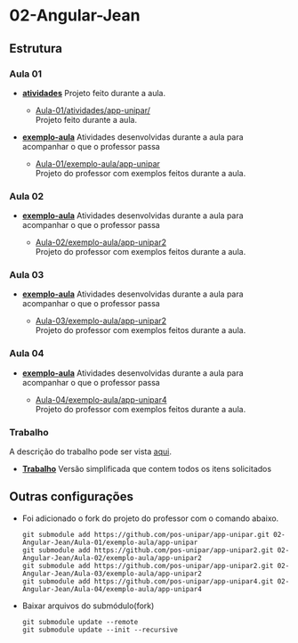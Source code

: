 # 02-Angular-Jean

## Estrutura

### Aula 01

- [**atividades**](./Aula-01/atividades/)
    Projeto feito durante a aula.

    - [Aula-01/atividades/app-unipar/](./Aula-01/atividades/app-unipar/)  
    Projeto feito durante a aula.


- [**exemplo-aula**](./Aula-01/exemplo-aula/)
    Atividades desenvolvidas durante a aula para acompanhar o que o professor passa

    - [Aula-01/exemplo-aula/app-unipar](https://github.com/pos-unipar/app-unipar.git)  
        Projeto do professor com exemplos feitos durante a aula.


### Aula 02

- [**exemplo-aula**](./Aula-02/exemplo-aula/)
    Atividades desenvolvidas durante a aula para acompanhar o que o professor passa

    - [Aula-02/exemplo-aula/app-unipar2](https://github.com/pos-unipar/app-unipar2.git)  
        Projeto do professor com exemplos feitos durante a aula.


### Aula 03

- [**exemplo-aula**](./Aula-03/exemplo-aula/)
    Atividades desenvolvidas durante a aula para acompanhar o que o professor passa

    - [Aula-03/exemplo-aula/app-unipar2](https://github.com/pos-unipar/app-unipar2.git)  
        Projeto do professor com exemplos feitos durante a aula.

### Aula 04

- [**exemplo-aula**](./Aula-04/exemplo-aula/)
    Atividades desenvolvidas durante a aula para acompanhar o que o professor passa

    - [Aula-04/exemplo-aula/app-unipar4](https://github.com/pos-unipar/app-unipar4.git)  
        Projeto do professor com exemplos feitos durante a aula.

### Trabalho

A descrição do trabalho pode ser vista [aqui](https://pos-unipar.github.io/docs/angular#trabalho-final).

- [**Trabalho**](./Trabalho/)
    Versão simplificada que contem todos os itens solicitados

## Outras configurações

- Foi adicionado o fork do projeto do professor com o comando abaixo.  
    ```
    git submodule add https://github.com/pos-unipar/app-unipar.git 02-Angular-Jean/Aula-01/exemplo-aula/app-unipar
    git submodule add https://github.com/pos-unipar/app-unipar2.git 02-Angular-Jean/Aula-02/exemplo-aula/app-unipar2
    git submodule add https://github.com/pos-unipar/app-unipar2.git 02-Angular-Jean/Aula-03/exemplo-aula/app-unipar2
    git submodule add https://github.com/pos-unipar/app-unipar4.git 02-Angular-Jean/Aula-04/exemplo-aula/app-unipar4
    ```

- Baixar arquivos do submódulo(fork)
    ```
    git submodule update --remote
    git submodule update --init --recursive
    ```